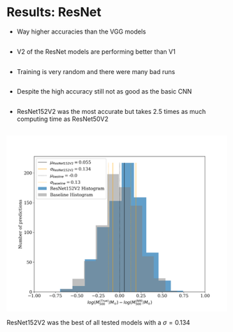 # Results: ResNet
<div class="grid grid-cols-3 gap-5 justify-center justify-items-center items-center">
<div class="list col-span-2">

* Way higher accuracies than the VGG models
* V2 of the ResNet models are performing better than V1
* Training is very random and there were many bad runs
* Despite the high accuracy still not as good as the basic CNN
* ResNet152V2 was the most accurate but takes 2.5 times as much computing time as ResNet50V2

</div>

<div>
  <img src="/images/results/resnet/test_ResNet152V2_hist.png" class="max-h-100 shadow-xl" />

<p class="text-sm text-gray-400"> 

ResNet152V2 was the best of all tested models with a $\sigma = 0.134$

</p>
</div>

</div>

<style>

  .list li{
    margin-bottom: 1.8rem !important;
  }
</style>